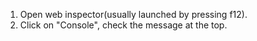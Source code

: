 1. Open web inspector(usually launched by pressing f12).
2. Click on "Console", check the message at the top.
